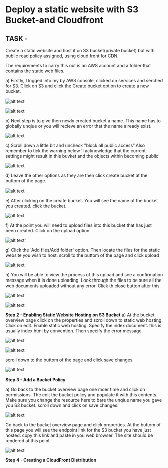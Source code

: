 # Deploy a static website with S3 Bucket-and Cloudfront
## TASK - 
Create a static website and host it on S3 bucket(private bucket) but with public read policy assigned, using cloud front for CDN.

The requirements to carry this out is an AWS account and a folder that contains the static web files.

a) Firstly, I logged into my by AWS console, clicked on services and serched for S3. Click on S3 and click the Create bucket option to create a new bucket.

![alt text](img/1.png)

![alt text](img/2.png)

b) Next step is to give then newly created bucket a name. This name has to globally unqiue or you will recieve an error that the name already exist.

![alt text](img/3.png)

c) Scroll down a little bit and uncheck "block all public access".Also remember to tick the warning below 'I acknowledge that the current settings might result in this buvket and the objects within becoming public'

![alt text](img/4.png)

d) Leave the other options as they are then click create bucket at the buttom of the page.

![alt text](img/5.png)

e) After clicking on the create bucket. You will see the name of the bucket you created. click the bucket.

![alt text](img/6.png)

f) At the point you will need to upload files into this bucket that has just been created. Click on the upload option.

![alt text](img/7.png)'

g) Click the 'Add files/Add folder' option. Then locate the files for the static website you wish to host. scroll to the buttom of the page and click upload

![alt text](img/8.png)

h) You will be able to view the process of this upload and see a confirmation message when it is done uploading. Look through the files to be sure all the web documents uploaded without any error. Click th close button after this

![alt text](img/9.png)

![alt text](img/10.png)

**Step 2 - Enabling Static Website Hosting on S3 Bucket**
a) At the bucket overview page click on the properties and scroll down to static web hosting. Click on edit. Enable static web hosting. Specify the index document. this is usually index.html by convention. Then specify the error message.

![alt text](img/11.png)

![alt text](img/11.5.png)

scroll down to the buttom of the page and click save changes

![alt text](img/12.png)

**Step 3 - Add a Bucket Policy**

a) Go back to the bucket overview page one moer time and click on permissions. The edit the bucket policy and populate it with this contents. Make sure you change the resource here to bare the unqiue name you gave you S3 bucket. scroll down and click on save changes.

![alt text](img/19.png)

Go back to the bucket overview page and click properties. At the buttom of this page you will see the endpoint link for the S3 bucket you have just hosted. copy this link and paste in you web browser. The site should be rendered at this point

![alt text](img/20.png)

**Step 4 - Creating a CloudFront Distribution**